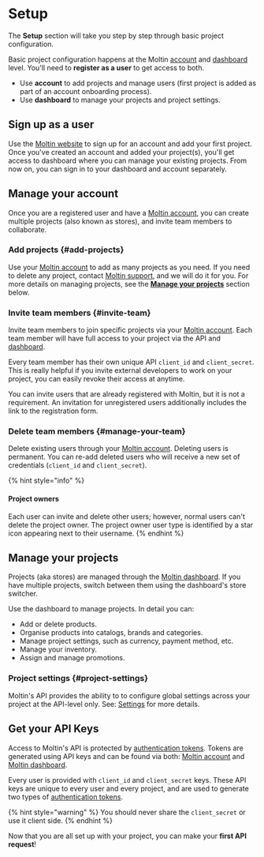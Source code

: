 # Setup

The **Setup** section will take you step by step through basic project configuration.

Basic project configuration happens at the Moltin [account](https://accounts.moltin.com/stores/1795057077903687859) and [dashboard](https://dashboard.moltin.com/app/orders/orders?dir=desc) level. You'll need to **register as a user** to get access to both.

* Use **account** to add projects and manage users \(first project is added as part of an account onboarding process\).
* Use **dashboard** to manage your projects and project settings.

## Sign up as a user

Use the [Moltin website](https://moltin.com/) to sign up for an account and add your first project. Once you've created an account and added your project\(s\), you'll get access to dashboard where you can manage your existing projects. From now on, you can sign in to your dashboard and account separately.

## Manage your account

Once you are a registered user and have a [Moltin account](https://accounts.moltin.com/), you can create multiple projects \(also known as stores\), and invite team members to collaborate.

### Add projects {#add-projects}

Use your [Moltin account](https://accounts.moltin.com/) to add as many projects as you need. If you need to delete any project, contact [Moltin support](https://support.moltin.com/hc/en-us), and we will do it for you. For more details on managing projects, see the [**Manage your projects**](setup.md#manage-your-projects) section below.

### Invite team members {#invite-team}

Invite team members to join specific projects via your [Moltin account](https://accounts.moltin.com/). Each team member will have full access to your project via the API and [dashboard](https://dashboard.moltin.com/app).

Every team member has their own unique API `client_id` and `client_secret`. This is really helpful if you invite external developers to work on your project, you can easily revoke their access at anytime.

You can invite users that are already registered with Moltin, but it is not a requirement. An invitation for unregistered users additionally includes the link to the registration form.

### Delete team members {#manage-your-team}

Delete existing users through your [Moltin account](https://accounts.moltin.com/). Deleting users is permanent. You can re-add deleted users who will receive a new set of credentials \(`client_id` and `client_secret`\).

{% hint style="info" %}
#### Project owners

Each user can invite and delete other users; however, normal users can't delete the project owner. The project owner user type is identified by a star icon appearing next to their username.
{% endhint %}

## Manage your projects

Projects \(aka stores\) are managed through the [Moltin dashboard](https://dashboard.moltin.com/). If you have multiple projects, switch between them using the dashboard's store switcher.

Use the dashboard to manage projects. In detail you can:

* Add or delete products.
* Organise products into catalogs, brands and categories.
* Manage project settings, such as currency, payment method, etc.
* Manage your inventory.
* Assign and manage promotions.

### Project settings {#project-settings}

Moltin's API provides the ability to to configure global settings across your project at the API-level only. See: [Settings](https://docs.moltin.com/advanced/settings) for more details.

## Get your API Keys

Access to Moltin's API is protected by [authentication tokens](https://docs.moltin.com/basics/authentication). Tokens are generated using API keys and can be found via both: [Moltin account](https://accounts.moltin.com/dashboard) and  [Moltin dashboard](https://dashboard.moltin.com). 

Every user is provided with `client_id` and `client_secret` keys. These API keys are unique to every user and every project, and are used to generate two types of [authentication tokens](https://docs.moltin.com/basics/authentication).

{% hint style="warning" %}
You should never share the `client_secret` or use it client side.
{% endhint %}

Now that you are all set up with your project, you can make your **first API request**!

